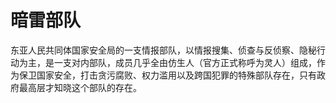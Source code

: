 # 暗雷部队

东亚人民共同体国家安全局的一支情报部队，以情报搜集、侦查与反侦察、隐秘行动为主，是一支对内部队，成员几乎全由仿生人（官方正式称呼为灵人）组成，作为保卫国家安全，打击贪污腐败、权力滥用以及跨国犯罪的特殊部队存在，只有政府最高层才知晓这个部队的存在。
